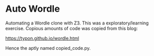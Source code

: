 # Auto Wordle

Automating a Wordle clone with Z3. This was a exploratory/learning exercise. Copious amounts of code was copied from this blog: 

https://typon.github.io/wordle.html

Hence the aptly named copied_code.py.

